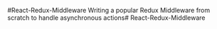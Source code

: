 #React-Redux-Middleware
Writing a popular Redux Middleware from scratch to handle asynchronous actions# React-Redux-Middleware
